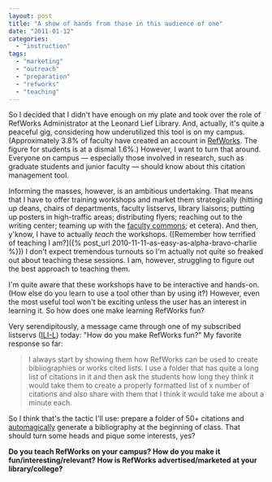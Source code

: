 ```yaml
---
layout: post
title: "A show of hands from those in this audience of one"
date: "2011-01-12"
categories: 
  - "instruction"
tags: 
  - "marketing"
  - "outreach"
  - "preparation"
  - "refworks"
  - "teaching"
---
```


So I decided that I didn't have enough on my plate and took over the role of RefWorks Administrator at the Leonard Lief Library. And, actually, it's quite a peaceful gig, considering how underutilized this tool is on my campus. (Approximately 3.8% of faculty have created an account in [RefWorks](https://www.refworks.com/). The figure for students is at a dismal 1.6%.) However, I want to turn that around. Everyone on campus — especially those involved in research, such as graduate students and junior faculty — should know about this citation management tool.

Informing the masses, however, is an ambitious undertaking. That means that I have to offer training workshops and market them strategically (hitting up deans, chairs of departments, faculty listservs, library liaisons; putting up posters in high-traffic areas; distributing flyers; reaching out to the writing center; teaming up with the [faculty commons](https://commons.gc.cuny.edu/groups/lehman-teaching-learning-commons/); et cetera). And then, y'know, I have to actually _teach_ the workshops. ([Remember how terrified of teaching I am?]({% post_url 2010-11-11-as-easy-as-alpha-bravo-charlie %})) I don't expect tremendous turnouts so I'm actually not quite so freaked out about teaching these sessions. I am, however, struggling to figure out the best approach to teaching them.

I'm quite aware that these workshops have to be interactive and hands-on. (How else do you learn to use a tool other than by using it?) However, even the most useful tool won't be exciting unless the user has an interest in learning it. So how does one make learning RefWorks fun?

Very serendipitously, a message came through one of my subscribed listservs ([ILI-L](https://www.ala.org/ala/mgrps/divs/acrl/about/sections/is/ilil.cfm)) today: "How do you make RefWorks fun?" My favorite response so far:

> I always start by showing them how RefWorks can be used to create bibliographies or works cited lists. I use a folder that has quite a long list of citations in it and then ask the students how long they think it would take them to create a properly formatted list of x number of citations and also share with them that I think it would take me about a minute each.

So I think that's the tactic I'll use: prepare a folder of 50+ citations and [automagically](https://oed.com/view/Entry/249985?redirectedFrom=automagically) generate a bibliography at the beginning of class. That should turn some heads and pique some interests, yes?

**Do you teach RefWorks on your campus? How do you make it fun/interesting/relevant? How is RefWorks advertised/marketed at your library/college?**
